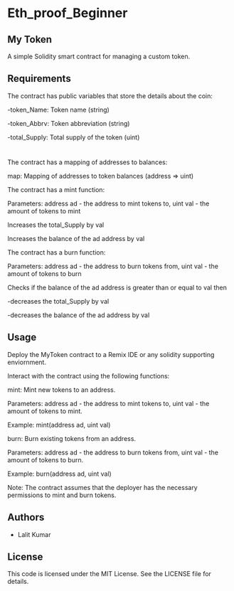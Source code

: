 # Eth_proof_Beginner

## My Token
A simple Solidity smart contract for managing a custom token.
## Requirements
The contract has public variables that store the details about the coin:

  -token_Name: Token name (string)
  
  -token_Abbrv: Token abbreviation (string)
  
  -total_Supply: Total supply of the token (uint)
 # 

The contract has a mapping of addresses to balances:

map: Mapping of addresses to token balances (address => uint)


The contract has a mint function:

Parameters: address ad - the address to mint tokens to, uint val - the amount of tokens to mint

Increases the total_Supply by val

Increases the balance of the ad address by val


The contract has a burn function:

Parameters: address ad - the address to burn tokens from, uint val - the amount of tokens to burn

Checks if the balance of the ad address is greater than or equal to val then

  -decreases the total_Supply by val
  
  -decreases the balance of the ad address by val
  

## Usage
Deploy the MyToken contract to a Remix IDE or any solidity supporting enviornment.

Interact with the contract using the following functions:


mint: Mint new tokens to an address.

Parameters: address ad - the address to mint tokens to, uint val - the amount of tokens to mint.

Example: mint(address ad, uint val)


burn: Burn existing tokens from an address.

Parameters: address ad - the address to burn tokens from, uint val - the amount of tokens to burn.

Example: burn(address ad, uint val)


Note: The contract assumes that the deployer has the necessary permissions to mint and burn tokens.


## Authors

- Lalit Kumar


## License

This code is licensed under the MIT License. See the LICENSE file for details.
